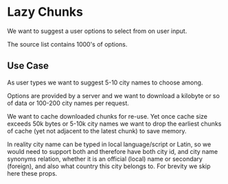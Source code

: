 # Lazy Chunks

We want to suggest a user options to select
from on user input.

The source list contains 1000's of options.

## Use Case

As user types we want to suggest 5-10 city names
to choose among.

Options are provided by a server and we want to
download a kilobyte or so of data or 
100-200 city names per request.

We want to cache downloaded chunks for re-use.
Yet once cache size exceeds 50k bytes or
5-10k city names we want to drop the earliest
chunks of cache (yet not adjacent to the latest
chunk) to save memory.

In reality city name can be typed in local
language/script or Latin, so we would need
to support both and therefore have both city id,
and city name synonyms relation, whether
it is an official (local) name
or secondary (foreign), and also
what country this city belongs to. 
For brevity we skip here these props.
